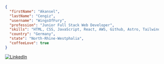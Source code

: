 

```JSON
{
  "firstName": "Akansel",
  "lastName": "Cengiz",
  "username": "WingsOfFury",
  "profession": "Junior Full Stack Web Developer",
  "skills": "HTML, CSS, JavaScript, React, AWS, Github, Astro, TailwindCSS, Cypress",
  "country": "Germany",
  "state": "North-Rhine-Westphalia",
  "coffeeLove": true
}
```


<a href="https://linkedin.de" rel="nofollow"><img src="linkedin.com/in/akansel-cengiz-455159204" alt="LinkedIn" data-canonical-src="https://img.shields.io/badge/Twitter-%231DA1F2.svg?style=for-the-badge&amp;logo=Twitter&amp;logoColor=white" style="max-width: 100%;"></a>
